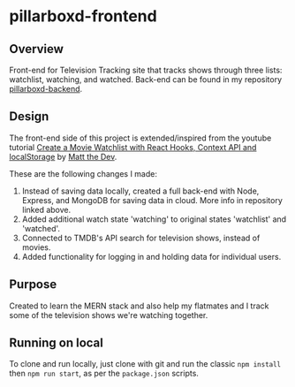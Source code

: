 # pillarboxd-frontend

## Overview

Front-end for Television Tracking site that tracks shows through three lists: watchlist, watching, and watched. Back-end can be found in my repository [pillarboxd-backend](https://github.com/brynious/pillarboxd-backend).

## Design

The front-end side of this project is extended/inspired from the youtube tutorial [Create a Movie Watchlist with React Hooks, Context API and localStorage](https://www.youtube.com/watch?v=1eO_hNYzaSc&list=LL&index=3) by [Matt the Dev](https://www.youtube.com/channel/UC8TIe9eTW263BU9uLXLr5sw).

These are the following changes I made:

1. Instead of saving data locally, created a full back-end with Node, Express, and MongoDB for saving data in cloud. More info in repository linked above.
1. Added additional watch state 'watching' to original states 'watchlist' and 'watched'.
1. Connected to TMDB's API search for television shows, instead of movies.
1. Added functionality for logging in and holding data for individual users.

## Purpose

Created to learn the MERN stack and also help my flatmates and I track some of the television shows we're watching together.

## Running on local

To clone and run locally, just clone with git and run the classic `npm install` then `npm run start`, as per the `package.json` scripts.
